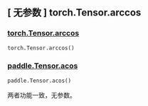 ## [ 无参数 ] torch.Tensor.arccos

### [torch.Tensor.arccos](https://pytorch.org/docs/stable/generated/torch.Tensor.arccos.html)

```python
torch.Tensor.arccos()
```

### [paddle.Tensor.acos]()

```python
paddle.Tensor.acos()
```

两者功能一致，无参数。
